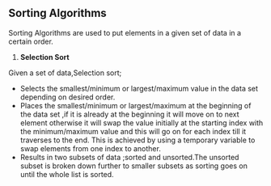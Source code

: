 ## Sorting Algorithms

Sorting Algorithms are used to put elements in a given set of data in a certain order.

1. **Selection Sort**

Given a set of data,Selection sort;

 - Selects the smallest/minimum or largest/maximum value in the data set depending on desired order.
 - Places the smallest/minimum or largest/maximum at the beginning of the data set ,if it is already at the beginning it will move on to next element
 otherwise it will swap the value initially at the starting index with the minimum/maximum value and this will go on for each index till it traverses to the end.
 This is achieved by using a temporary variable to swap elements from one index to another.
 - Results in two subsets of data ;sorted and unsorted.The unsorted subset is broken down further to smaller subsets as sorting goes on until the whole list is sorted.
 
